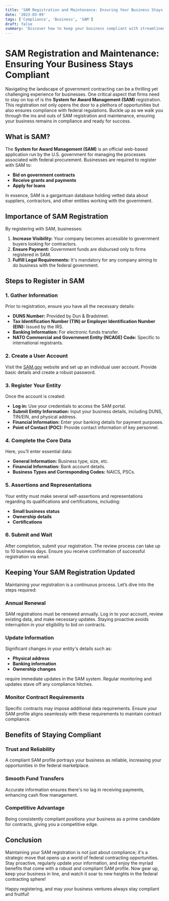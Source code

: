 ```yaml
---
title: 'SAM Registration and Maintenance: Ensuring Your Business Stays Compliant'
date: '2023-03-09'
tags: ['Compliance', 'Business', 'SAM']
draft: false
summary: 'Discover how to keep your business compliant with streamlined SAM Registration and ongoing maintenance.'
---
```


# SAM Registration and Maintenance: Ensuring Your Business Stays Compliant

Navigating the landscape of government contracting can be a thrilling yet challenging experience for businesses. One critical aspect that firms need to stay on top of is the **System for Award Management (SAM)** registration. This registration not only opens the door to a plethora of opportunities but also ensures compliance with federal regulations. Buckle up as we walk you through the ins and outs of SAM registration and maintenance, ensuring your business remains in compliance and ready for success.

## What is SAM?

The **System for Award Management (SAM)** is an official web-based application run by the U.S. government for managing the processes associated with federal procurement. Businesses are required to register with SAM to:

- **Bid on government contracts**
- **Receive grants and payments**
- **Apply for loans**

In essence, SAM is a gargantuan database holding vetted data about suppliers, contractors, and other entities working with the government.

## Importance of SAM Registration

By registering with SAM, businesses:

1. **Increase Visibility:** Your company becomes accessible to government buyers looking for contractors.
2. **Ensure Payment:** Government funds are disbursed only to firms registered in SAM.
3. **Fulfill Legal Requirements:** It's mandatory for any company aiming to do business with the federal government.

## Steps to Register in SAM

### 1. Gather Information

Prior to registration, ensure you have all the necessary details:

- **DUNS Number:** Provided by Dun & Bradstreet.
- **Tax Identification Number (TIN) or Employer Identification Number (EIN):** Issued by the IRS.
- **Banking Information:** For electronic funds transfer.
- **NATO Commercial and Government Entity (NCAGE) Code:** Specific to international registrants.

### 2. Create a User Account

Visit the [SAM.gov](https://sam.gov) website and set up an individual user account. Provide basic details and create a robust password.

### 3. Register Your Entity

Once the account is created:

- **Log in:** Use your credentials to access the SAM portal.
- **Submit Entity Information:** Input your business details, including DUNS, TIN/EIN, and physical address.
- **Financial Information:** Enter your banking details for payment purposes.
- **Point of Contact (POC):** Provide contact information of key personnel.

### 4. Complete the Core Data

Here, you’ll enter essential data:

- **General Information:** Business type, size, etc.
- **Financial Information:** Bank account details.
- **Business Types and Corresponding Codes:** NAICS, PSCs.

### 5. Assertions and Representations

Your entity must make several self-assertions and representations regarding its qualifications and certifications, including:

- **Small business status**
- **Ownership details**
- **Certifications**

### 6. Submit and Wait

After completion, submit your registration. The review process can take up to 10 business days. Ensure you receive confirmation of successful registration via email.

## Keeping Your SAM Registration Updated

Maintaining your registration is a continuous process. Let’s dive into the steps required:

### Annual Renewal

SAM registrations must be renewed annually. Log in to your account, review existing data, and make necessary updates. Staying proactive avoids interruption in your eligibility to bid on contracts.

### Update Information

Significant changes in your entity's details such as:

- **Physical address**
- **Banking information**
- **Ownership changes**

require immediate updates in the SAM system. Regular monitoring and updates stave off any compliance hitches.

### Monitor Contract Requirements

Specific contracts may impose additional data requirements. Ensure your SAM profile aligns seamlessly with these requirements to maintain contract compliance.

## Benefits of Staying Compliant

### Trust and Reliability

A compliant SAM profile portrays your business as reliable, increasing your opportunities in the federal marketplace.

### Smooth Fund Transfers

Accurate information ensures there's no lag in receiving payments, enhancing cash flow management.

### Competitive Advantage

Being consistently compliant positions your business as a prime candidate for contracts, giving you a competitive edge.

## Conclusion

Maintaining your SAM registration is not just about compliance; it's a strategic move that opens up a world of federal contracting opportunities. Stay proactive, regularly update your information, and enjoy the myriad benefits that come with a robust and compliant SAM profile. Now gear up, keep your business in line, and watch it soar to new heights in the federal contracting sphere!

Happy registering, and may your business ventures always stay compliant and fruitful!
